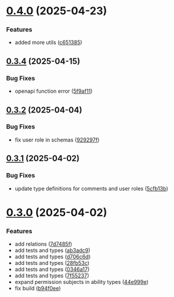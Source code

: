 # [0.4.0](https://github.com/incmixlabs/utils/compare/v0.3.4...v0.4.0) (2025-04-23)


### Features

* added more utils ([c651385](https://github.com/incmixlabs/utils/commit/c651385bc0a727de0fb5911fb00629066cdd1f68))



## [0.3.4](https://github.com/incmixlabs/utils/compare/v0.3.2...v0.3.4) (2025-04-15)


### Bug Fixes

* openapi function error ([5f9af11](https://github.com/incmixlabs/utils/commit/5f9af11061ef12a9d9b83107c5743802d93a1763))



## [0.3.2](https://github.com/incmixlabs/utils/compare/v0.3.1...v0.3.2) (2025-04-04)


### Bug Fixes

* fix user role in schemas ([929297f](https://github.com/incmixlabs/utils/commit/929297fa0aa823d1df8f7a671d5fec0810940101))



## [0.3.1](https://github.com/incmixlabs/utils/compare/v0.3.0...v0.3.1) (2025-04-02)


### Bug Fixes

* update type definitions for comments and user roles ([5cfb13b](https://github.com/incmixlabs/utils/commit/5cfb13bf2ab34368e38b8e76208fd9266554fa98))



# [0.3.0](https://github.com/incmixlabs/utils/compare/v0.2.0...v0.3.0) (2025-04-02)


### Features

* add relations ([7d7485f](https://github.com/incmixlabs/utils/commit/7d7485fa2a7cfc991b76aba98053a54db4b1f5c7))
* add tests and types ([ab3adc9](https://github.com/incmixlabs/utils/commit/ab3adc9c9ad5da5b06afa0095f7c7342c6b0f114))
* add tests and types ([d706c6d](https://github.com/incmixlabs/utils/commit/d706c6d251223abd0bffa060eda55ad281374b0a))
* add tests and types ([28fb53c](https://github.com/incmixlabs/utils/commit/28fb53c4d55558cfd072e87442bd87132d102fe9))
* add tests and types ([0346a17](https://github.com/incmixlabs/utils/commit/0346a1783a619bc82c946256ad3d392fa1144843))
* add tests and types ([7f55237](https://github.com/incmixlabs/utils/commit/7f552378453c207cb74bc86d5ecf2905c8ab5db2))
* expand permission subjects in ability types ([44e999e](https://github.com/incmixlabs/utils/commit/44e999e23ba28b434ab5d53d6bca34a627d7c5d0))
* fix build ([b94f0ee](https://github.com/incmixlabs/utils/commit/b94f0eef2d5273c969bdf9495d8936690c59694e))



